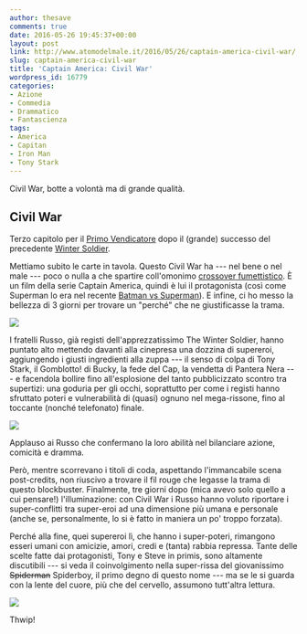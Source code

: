```yaml
---
author: thesave
comments: true
date: 2016-05-26 19:45:37+00:00
layout: post
link: http://www.atomodelmale.it/2016/05/26/captain-america-civil-war/
slug: captain-america-civil-war
title: 'Captain America: Civil War'
wordpress_id: 16779
categories:
- Azione
- Commedia
- Drammatico
- Fantascienza
tags:
- America
- Capitan
- Iron Man
- Tony Stark
---
```


Civil War, botte a volontà ma di grande qualità.



## Civil War



Terzo capitolo per il [Primo Vendicatore](http://www.atomodelmale.it/2011/07/31/capitan-america-il-primo-vendicatore/) dopo il (grande) successo del precedente [Winter Soldier](http://www.atomodelmale.it/2014/03/30/captain-america-the-winter-soldier/).

Mettiamo subito le carte in tavola. Questo Civil War ha --- nel bene o nel male --- poco o nulla a che spartire coll'omonimo [crossover fumettistico](https://it.wikipedia.org/wiki/Civil_War_(fumetto)). È un film della serie Captain America, quindi è lui il protagonista (così come Superman lo era nel recente [Batman vs Superman](http://www.atomodelmale.it/2016/03/31/batman-v-superman/)). E infine, ci ho messo la bellezza di 3 giorni per trovare un "perché" che ne giustificasse la trama.

![](http://www.atomodelmale.it/wp-content/uploads/2016/05/civil_war001.jpg)

I fratelli Russo, già registi dell'apprezzatissimo The Winter Soldier, hanno puntato alto mettendo davanti alla cinepresa una dozzina di supereroi,
aggiungendo i giusti ingredienti alla zuppa --- il senso di colpa di Tony Stark, il Gomblotto! di Bucky, la fede del Cap, la vendetta di Pantera Nera ---
e facendola bollire fino all'esplosione del tanto pubblicizzato scontro tra supertizi: una goduria per gli occhi, soprattutto per come i registi hanno
sfruttato poteri e vulnerabilità di (quasi) ognuno nel mega-rissone, fino al toccante (nonché telefonato) finale.

![](http://www.atomodelmale.it/wp-content/uploads/2016/05/civil_war002.jpg)

Applauso ai Russo che confermano la loro abilità nel bilanciare azione, comicità e dramma.

Però, mentre scorrevano i titoli di coda, aspettando l'immancabile scena post-credits, non riuscivo a trovare il fil rouge che legasse la trama di questo blockbuster. Finalmente, tre giorni dopo (mica avevo solo quello a cui pensare!) l'illuminazione: con Civil War i Russo hanno voluto riportare i super-conflitti tra super-eroi ad una dimensione più umana e personale (anche se, personalmente, lo si è fatto in maniera un po' troppo forzata).



Perché alla fine, quei supereroi lì, che hanno i super-poteri, rimangono esseri umani con amicizie, amori, credi e (tanta) rabbia repressa. Tante delle scelte fatte dai protagonisti, Tony e Steve in primis, sono altamente discutibili --- si veda il coinvolgimento nella super-rissa del giovanissimo <del>Spiderman</del> Spiderboy, il primo degno di questo nome --- ma se le si guarda con la lente del cuore, più che del cervello, assumono tutt'altra lettura.

![](http://www.atomodelmale.it/wp-content/uploads/2016/05/civil_war003.jpg)

Thwip!
